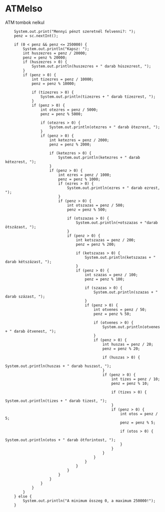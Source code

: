 # ATMelso
ATM tombok nelkul



        System.out.print("Mennyi pénzt szeretnél felvenni?: ");
        penz = sc.nextInt();

        if (0 < penz && penz <= 250000) {
            System.out.println("Kapsz: ");
            int huszezres = penz / 20000;
            penz = penz % 20000;
            if (huszezres > 0) {
                System.out.println(huszezres + " darab húszezrest, ");
            }
            if (penz > 0) {
                int tizezres = penz / 10000;
                penz = penz % 10000;

                if (tizezres > 0) {
                    System.out.println(tizezres + " darab tízezrest, ");
                }
                if (penz > 0) {
                    int otezres = penz / 5000;
                    penz = penz % 5000;

                    if (otezres > 0) {
                        System.out.println(otezres + " darab ötezrest, ");
                    }
                    if (penz > 0) {
                        int ketezres = penz / 2000;
                        penz = penz % 2000;

                        if (ketezres > 0) {
                            System.out.println(ketezres + " darab kétezrest, ");
                        }
                        if (penz > 0) {
                            int ezres = penz / 1000;
                            penz = penz % 1000;
                            if (ezres > 0) {
                                System.out.println(ezres + " darab ezrest, ");
                            }
                            if (penz > 0) {
                                int otszazas = penz / 500;
                                penz = penz % 500;

                                if (otszazas > 0) {
                                    System.out.println(+otszazas + "darab ötszázast, ");
                                }
                                if (penz > 0) {
                                    int ketszazas = penz / 200;
                                    penz = penz % 200;

                                    if (ketszazas > 0) {
                                        System.out.println(ketszazas + " darab kétszázast, ");
                                    }
                                    if (penz > 0) {
                                        int szazas = penz / 100;
                                        penz = penz % 100;

                                        if (szazas > 0) {
                                            System.out.println(szazas + " darab százast, ");
                                        }
                                        if (penz > 0) {
                                            int otvenes = penz / 50;
                                            penz = penz % 50;

                                            if (otvenes > 0) {
                                                System.out.println(otvenes + " darab ötvenest, ");
                                            }
                                            if (penz > 0) {
                                                int huszas = penz / 20;
                                                penz = penz % 20;

                                                if (huszas > 0) {
                                                    System.out.println(huszas + " darab huszast, ");
                                                }
                                                if (penz > 0) {
                                                    int tizes = penz / 10;
                                                    penz = penz % 10;

                                                    if (tizes > 0) {
                                                        System.out.println(tizes + " darab tizest, ");
                                                    }
                                                    if (penz > 0) {
                                                        int otos = penz / 5;
                                                        penz = penz % 5;

                                                        if (otos > 0) {
                                                            System.out.println(otos + " darab ötforintost, ");
                                                        }
                                                    }
                                                }
                                            }
                                        }
                                    }
                                }
                            }
                        }
                    }
                }
            }
        } else {
            System.out.println("A minimum összeg 0, a maximum 250000!");
        }
    

